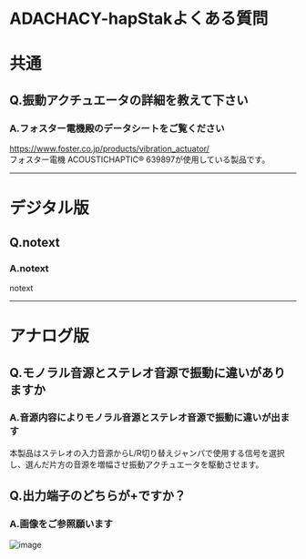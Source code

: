 # ADACHACY-hapStakよくある質問

# 共通

## Q.振動アクチュエータの詳細を教えて下さい
### A.フォスター電機殿のデータシートをご覧ください
https://www.foster.co.jp/products/vibration_actuator/  
フォスター電機 ACOUSTICHAPTIC® 639897が使用している製品です。  

----


# デジタル版 


## Q.notext

### A.notext
 
notext

----

# アナログ版 


## Q.モノラル音源とステレオ音源で振動に違いがありますか

### A.音源内容によりモノラル音源とステレオ音源で振動に違いが出ます

本製品はステレオの入力音源からL/R切り替えジャンパで使用する信号を選択し、選んだ片方の音源を増幅させ振動アクチュエータを駆動させます。




## Q.出力端子のどちらが+ですか？

### A.画像をご参照願います
![image](https://user-images.githubusercontent.com/85532743/201053390-e475e511-d067-40c7-921f-9c59922092f9.png)




